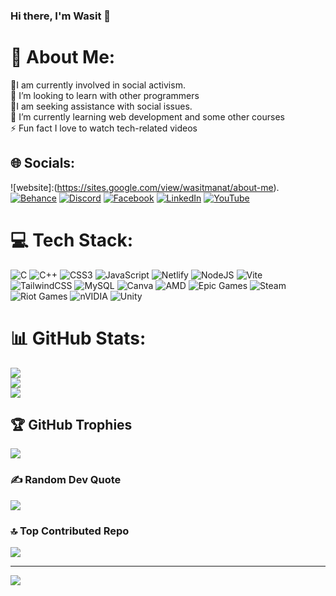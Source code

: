 ### Hi there, I'm Wasit 👋
# 💫 About Me:
🔭I am currently involved in social activism.<br>👯 I’m looking to learn with other programmers<br>🤝I am seeking assistance with social issues.<br>🌱 I’m currently learning web development and some other courses<br>⚡ Fun fact I love to watch tech-related videos


## 🌐 Socials:
![website]:(https://sites.google.com/view/wasitmanat/about-me). [![Behance](https://img.shields.io/badge/Behance-1769ff?logo=behance&logoColor=white)](https://behance.net/wasitmanat) [![Discord](https://img.shields.io/badge/Discord-%237289DA.svg?logo=discord&logoColor=white)](https://discord.gg/735206969564200960) [![Facebook](https://img.shields.io/badge/Facebook-%231877F2.svg?logo=Facebook&logoColor=white)](https://facebook.com/wasitmanat) [![LinkedIn](https://img.shields.io/badge/LinkedIn-%230077B5.svg?logo=linkedin&logoColor=white)](https://linkedin.com/in/wasitmanat) [![YouTube](https://img.shields.io/badge/YouTube-%23FF0000.svg?logo=YouTube&logoColor=white)](https://youtube.com/@https://www.youtube.com/@wasit_manat) 

# 💻 Tech Stack:
![C](https://img.shields.io/badge/c-%2300599C.svg?style=for-the-badge&logo=c&logoColor=white) ![C++](https://img.shields.io/badge/c++-%2300599C.svg?style=for-the-badge&logo=c%2B%2B&logoColor=white) ![CSS3](https://img.shields.io/badge/css3-%231572B6.svg?style=for-the-badge&logo=css3&logoColor=white) ![JavaScript](https://img.shields.io/badge/javascript-%23323330.svg?style=for-the-badge&logo=javascript&logoColor=%23F7DF1E) ![Netlify](https://img.shields.io/badge/netlify-%23000000.svg?style=for-the-badge&logo=netlify&logoColor=#00C7B7) ![NodeJS](https://img.shields.io/badge/node.js-6DA55F?style=for-the-badge&logo=node.js&logoColor=white) ![Vite](https://img.shields.io/badge/vite-%23646CFF.svg?style=for-the-badge&logo=vite&logoColor=white) ![TailwindCSS](https://img.shields.io/badge/tailwindcss-%2338B2AC.svg?style=for-the-badge&logo=tailwind-css&logoColor=white) ![MySQL](https://img.shields.io/badge/mysql-4479A1.svg?style=for-the-badge&logo=mysql&logoColor=white) ![Canva](https://img.shields.io/badge/Canva-%2300C4CC.svg?style=for-the-badge&logo=Canva&logoColor=white) ![AMD](https://img.shields.io/badge/AMD-%23000000.svg?style=for-the-badge&logo=amd&logoColor=white) ![Epic Games](https://img.shields.io/badge/epicgames-%23313131.svg?style=for-the-badge&logo=epicgames&logoColor=white) ![Steam](https://img.shields.io/badge/steam-%23000000.svg?style=for-the-badge&logo=steam&logoColor=white) ![Riot Games](https://img.shields.io/badge/riotgames-D32936.svg?style=for-the-badge&logo=riotgames&logoColor=white) ![nVIDIA](https://img.shields.io/badge/nVIDIA-%2376B900.svg?style=for-the-badge&logo=nVIDIA&logoColor=white) ![Unity](https://img.shields.io/badge/unity-%23000000.svg?style=for-the-badge&logo=unity&logoColor=white)
# 📊 GitHub Stats:
![](https://github-readme-stats.vercel.app/api?username=wasitmanat&theme=dark&hide_border=false&include_all_commits=false&count_private=false)<br/>
![](https://github-readme-streak-stats.herokuapp.com/?user=wasitmanat&theme=dark&hide_border=false)<br/>
![](https://github-readme-stats.vercel.app/api/top-langs/?username=wasitmanat&theme=dark&hide_border=false&include_all_commits=false&count_private=false&layout=compact)

## 🏆 GitHub Trophies
![](https://github-profile-trophy.vercel.app/?username=wasitmanat&theme=default_repocard&no-frame=false&no-bg=true&margin-w=4)

### ✍️ Random Dev Quote
![](https://quotes-github-readme.vercel.app/api?type=horizontal&theme=gruvbox)

### 🔝 Top Contributed Repo
![](https://github-contributor-stats.vercel.app/api?username=wasitmanat&limit=5&theme=dark&combine_all_yearly_contributions=true)

---
[![](https://visitcount.itsvg.in/api?id=wasitmanat&icon=0&color=2)](https://visitcount.itsvg.in)



[linkedin]: https://www.linkedin.com/in/wasitmanat
